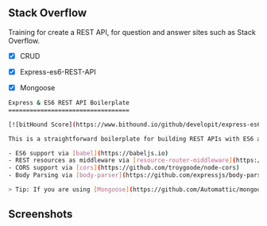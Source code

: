 ## Stack Overflow
Training for create a REST API, for question and answer sites such as Stack Overflow.
- [x] CRUD
- [x] Express-es6-REST-API
- [x] Mongoose


```sh
Express & ES6 REST API Boilerplate
==================================

[![bitHound Score](https://www.bithound.io/github/developit/express-es6-rest-api/badges/score.svg)](https://www.bithound.io/github/developit/express-es6-rest-api)

This is a straightforward boilerplate for building REST APIs with ES6 and Express.

- ES6 support via [babel](https://babeljs.io)
- REST resources as middleware via [resource-router-middleware](https://github.com/developit/resource-router-middleware)
- CORS support via [cors](https://github.com/troygoode/node-cors)
- Body Parsing via [body-parser](https://github.com/expressjs/body-parser)

> Tip: If you are using [Mongoose](https://github.com/Automattic/mongoose), you can automatically expose your Models as REST resources using [restful-mongoose](https://git.io/restful-mongoose).
```

## Screenshots